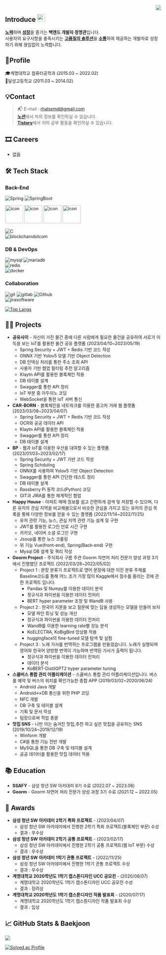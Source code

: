 <div align="right">
  <a href="https://hits.seeyoufarm.com">
    <img src="https://hits.seeyoufarm.com/api/count/incr/badge.svg?url=https%3A%2F%2Fgithub.com%2FJeongHwan-dev&count_bg=%23769CDD&title_bg=%238E8E8E&icon=github.svg&icon_color=%23E7E7E7&title=hits&edge_flat=false" align="right" />
  </a>
</div>

<h2>Introduce <img src="https://media.giphy.com/media/hvRJCLFzcasrR4ia7z/giphy.gif" width="25" /></h2>

[**노력**](#)하며 [**성장**](#)을 즐기는 **백엔드 개발자 정명관**입니다.  
사용자의 요구사항을 충족시키는 [**고품질의 솔루션**](#)을 [**소통**](#)하여 제공하는 개발자로 성장하기 위해 끊임없이 노력합니다.

## 🧑Profile
🎓계명대학교 컴퓨터공학과 (2015.03 ~ 2022.02) <br/>
🏫달성고등학교 (2011.03 ~ 2014.02) <br/>

## 💡Contact
> :mailbox_with_mail: E-mail : rhalsemd@gmail.com <br/>
> [**노션**](https://myeongkwan.notion.site/4fe36be52960479e820a59a58582e4c4)에서 저의 정보를 확인하실 수 있습니다. <br/>
> [**Tistory**](https://back-diary.tistory.com)에서 저의 공부 활동을 확인하실 수 있습니다.

## 🎞️ Careers
- 없음

## 🛠 Tech Stack
### Back-End
![Spring](https://img.shields.io/badge/-Spring-6DB33F?&style=flat-square&logo=Spring&logoColor=white) ![SpringBoot](https://img.shields.io/badge/-SpringBoot-6DB33F?&style=flat-square&logo=SpringBoot&logoColor=white)
<div align=left>
	<img src="https://techstack-generator.vercel.app/java-icon.svg" alt="icon" width="58" height="58" />
    	<img src="https://techstack-generator.vercel.app/cpp-icon.svg" alt="icon" width="58" height="58" />
    	<img src="https://techstack-generator.vercel.app/csharp-icon.svg" alt="icon" width="58" height="58" />
	<img src="https://techstack-generator.vercel.app/python-icon.svg" alt="icon" width="58" height="58" />
</div>

![C](https://img.shields.io/badge/-C-A8B9CC?&style=flat-square&logo=C&logoColor=white)<br/>
![blockchaindotcom](https://img.shields.io/badge/-blockchain-121D33?&style=flat-square&logo=blockchaindotcom&logoColor=white)

### DB & DevOps
![mysql](https://img.shields.io/badge/-mysql-4479A1?&style=flat-square&logo=mysql&logoColor=white) ![mariadb](https://img.shields.io/badge/-mariadb-003545?style=flat-square&logo=mariadb&logoColor=white)</br>
![redis](https://img.shields.io/badge/-redis-DC382D?&style=flat-square&logo=redis&logoColor=white)<br/>
![docker](https://img.shields.io/badge/-docker-2496ED?style=flat-square&logo=docker&logoColor=white)

### Collaboration
![git](https://img.shields.io/badge/-Git-F05032?style=square&logo=Git&logoColor=white) ![gitlab](https://img.shields.io/badge/-GitLab-FC6D26?style=square&logo=GitLab&logoColor=white) ![Github](https://img.shields.io/badge/-Github-181717?style=square&logo=Github&logoColor=white)<br/>
![jirasoftware](https://img.shields.io/badge/-jira-0052CC?style=square&logo=jirasoftware&logoColor=white)

[![Top Langs](https://github-readme-stats-sigma-seven.vercel.app/api/top-langs/?username=rhalsemd&langs_count=7)](https://github.com/rhalsemd)<br/>

## 👨‍💻 Projects

- **공유사이** - 자신이 가진 물건 중에 다른 사람에게 필요한 물건을 공유하여 서로가 이득을 보는 IoT를 활용한 물건 공유 플랫폼 (2023/04/10~2023/05/19)
     - Spring Security + JWT + Redis 기반 코드 작성
     - ONNX 기반 Yolov5 모델 기반 Object Detection
     - DB 인덱싱 처리를 통한 주소 조회 API
     - 사용자 기반 협업 필터링 추천 알고리즘
     - Klaytn API를 활용한 블록체인 적용
     - DB 테이블 설계
     - Swagger를 통한 API 정리
     - IoT 부분 중 아두이노 코딩
     - WebSocket을 통한 IoT 서버 통신
- **CAR-BORN** - 블록체인을 네트워크를 이용한 중고차 거래 웹 플랫폼 (2023/03/08~2023/04/07)
    - Spring Security + JWT + Redis 기반 코드 작성
    - OCR와 공공 데이터 API
    - Klaytn API를 활용한 블록체인 적용
    - Swagger를 통한 API 정리
    - DB 테이블 설계
- **BP** - 웹과 IoT를 이용한 우산을 대여할 수 있는 플랫폼 (2023/01/03~2023/02/17)
    - Spring Security + JWT 기반 코드 작성
    - Spring Schduling
    - ONNX를 사용하여 Yolov5 기반 Object Detection
    - Swagger를 통한 API 간단한 테스트 정리
    - DB 테이블 설계
    - Rassberry Pi 동작 코드(Python) 코딩
    - GIT과 JIRA를 통한 체계적인 협업
- **Happy House** - 아파트 매매 정보를 쉽고 간편하게 검색 및 저장할 수 있으며, 다른 유저의 관심 지역을 비교해봄으로서 비슷한 관심을 가지고 있는 유저의 관심 목록을 통해 다양한 정보를 얻을 수 있는 플랫폼 (2022/11/14~2022/11/25)
    - 유저 관련 기능, 뉴스, 관심 지역 관련 기능 설계 및 구현
    - JWT를 활용한 로그인 만료 시간 구현
    - 카카오, 네이버 소셜 로그인 구현
    - Jsoup를 통한 뉴스 크롤링
    - 위 기능 Vue(front-end), Spring(Back-end) 구현
    - Mysql DB 설계 및 쿼리 작성
- **Goorm Project** - 주식회사 구름 주관 Goorm 자연어 처리 전문가 양성 과정 3기에서 진행했던 프로젝트 (2022/03/28~2022/05/02)
    - Project 1 : 문장 분류기 프로젝트로 영어 문장에 대한 이진 분류 주제를 Baseline코드를 통해 어느 조가 가장 많이 Kaggle에서 점수를 올리는 것에 관한 프로젝트 입니다.
        - Pandas 및 Numpy를 이용한 데이터 분석
        - 정규식과 파이썬을 이용한 데이터 전처리
        - BERT hyper parameter 조정 및 WandB 사용
    - Project 2 : 한국어 지문을 보고 질문에 맞는 답을 생성하는 모델을 만들어 보자
        - 모델 파인 튜닝 및 성능 개선
        - 정규식과 파이썬을 이용한 데이터 전처리
        - WandB를 이용한 learning rate별 성능 분석
        - KoELECTRA, KoBigBird 앙상블 적용
        - huggingface의 fine-tuned 모델 탐색 및 실험
    - Project 3 : 노래 가사를 번역하는 프로그램을 만들었습니다. 노래가 실행되며 영어와 한국어 양방향 번역이 가능하며 번역된 가사가 출력이 됩니다.
        - 정규식과 파이썬을 이용한 데이터 전처리
        - 데이터 분석
        - KoBERT-DistilGPT2 hyper parameter tuning
- **스쿨버스 통합 관리 어플리케이션** - 스쿨버스 통합 관리 어플리케이션입니다. 버스를 예약 및 버스의 위치를 확인가능한 종합 APP (2019/03/02~2020/06/24)
    - Android Java 개발
    - Android↔DB 통신을 위한 PHP 코딩
    - NFC 개발
    - DB 구축 및 테이블 설계
    - 기획 및 문서 작성
    - 팀장으로써 작업 총괄
 - **맛집 SNS** - 나만 아는 숨겨진 맛집,추천 하고 싶은 맛집을 공유하는 SNS (2019/10/24~2019/12/19)
    - Winform 개발
    - C#을 통한 기능 전반 개발
    - MySQL을 통한 DB 구축 및 테이블 설계
    - 공공 데이터를 활용한 맛집 데이터 적용

## 📚 Education

- **SSAFY** - 삼성 청년 SW 아카데미 8기 수료 (2022.07 ~ 2023.06) <br/>
- **Goorm** - Goorm 자연어 처리 전문가 양성 과정 3기 수료 (2021.12 ~ 2022.05) <br/>

## 🏅 Awards

- **삼성 청년 SW 아카데미 2학기 특화 프로젝트** - (2023/04/07)
  - 삼성 청년 SW 아카데미에서 진행한 2학기 특화 프로젝트(블록체인 부문) 수상
  - 결과 : 우수상
- **삼성 청년 SW 아카데미 2학기 공통 프로젝트** - (2023/02/17)
  - 삼성 청년 SW 아카데미에서 진행한 2학기 공통 프로젝트(웹 IoT 부문) 수상
  - 결과 : 우수상
- **삼성 청년 SW 아카데미 1학기 관통 프로젝트** - (2022/11/25)
  - 삼성 청년 SW 아카데미에서 진행한 1학기 관통 프로젝트 수상
  - 결과 : 우수상
- **계명대학교 2020학년도 1학기 캡스톤디자인 UCC 공모전** - (2020/08/07)
  - 계명대학교 2020학년도 1학기 캡스톤디자인 UCC 공모전 수상
  - 결과 : 장려상
- **계명대학교 2020학년도 1학기 캡스톤디자인 작품 발표회** - (2020/07/17)
  - 계명대학교 2020학년도 1학기 캡스톤디자인 작품 발표회 수상
  - 결과 : 입상

## :chart_with_upwards_trend: GitHub Stats & Baekjoon
<div align=left>
	<img src="https://github-readme-stats-sigma-five.vercel.app/api?username=rhalsemd&show_icons=true">
</div>

[![Solved.ac Profile](http://mazassumnida.wtf/api/generate_badge?boj=rhalsemd)](https://solved.ac/rhalsemd)<br/>
